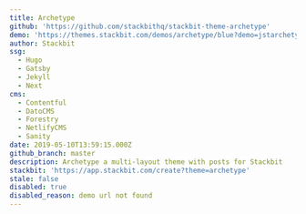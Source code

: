 ```yaml
---
title: Archetype
github: 'https://github.com/stackbithq/stackbit-theme-archetype'
demo: 'https://themes.stackbit.com/demos/archetype/blue?demo=jstarchetypeunibit'
author: Stackbit
ssg:
  - Hugo
  - Gatsby
  - Jekyll
  - Next
cms:
  - Contentful
  - DatoCMS
  - Forestry
  - NetlifyCMS
  - Sanity
date: 2019-05-10T13:59:15.000Z
github_branch: master
description: Archetype a multi-layout theme with posts for Stackbit
stackbit: 'https://app.stackbit.com/create?theme=archetype'
stale: false
disabled: true
disabled_reason: demo url not found
---
```

